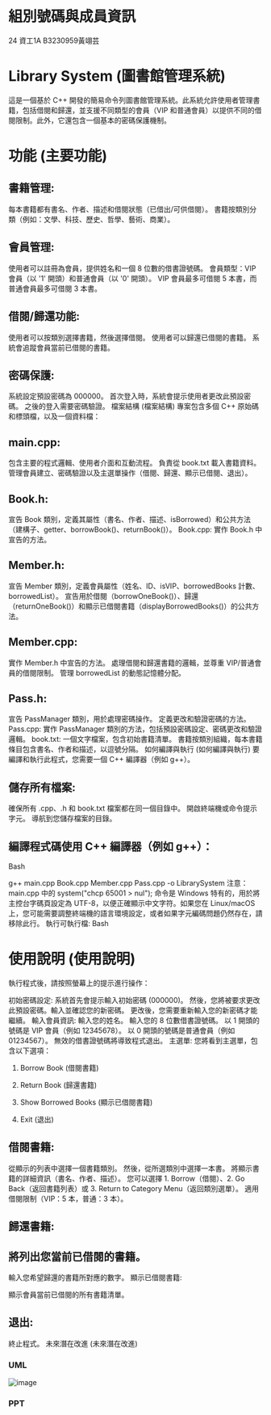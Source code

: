 

# 組別號碼與成員資訊
24
資工1A
B3230959黃翊芸
# Library System (圖書館管理系統)
這是一個基於 C++ 開發的簡易命令列圖書館管理系統。此系統允許使用者管理書籍，包括借閱和歸還，並支援不同類型的會員（VIP 和普通會員）以提供不同的借閱限制。此外，它還包含一個基本的密碼保護機制。

# 功能 (主要功能)
## 書籍管理:
每本書籍都有書名、作者、描述和借閱狀態（已借出/可供借閱）。
書籍按類別分類（例如：文學、科技、歷史、哲學、藝術、商業）。
## 會員管理:
使用者可以註冊為會員，提供姓名和一個 8 位數的借書證號碼。
會員類型：VIP 會員（以 '1' 開頭）和普通會員（以 '0' 開頭）。
VIP 會員最多可借閱 5 本書，而普通會員最多可借閱 3 本書。
## 借閱/歸還功能:
使用者可以按類別選擇書籍，然後選擇借閱。
使用者可以歸還已借閱的書籍。
系統會追蹤會員當前已借閱的書籍。
## 密碼保護:
系統設定預設密碼為 000000。
首次登入時，系統會提示使用者更改此預設密碼。
之後的登入需要密碼驗證。
檔案結構 (檔案結構)
專案包含多個 C++ 原始碼和標頭檔，以及一個資料檔：

## main.cpp:
包含主要的程式邏輯、使用者介面和互動流程。
負責從 book.txt 載入書籍資料。
管理會員建立、密碼驗證以及主選單操作（借閱、歸還、顯示已借閱、退出）。
## Book.h:
宣告 Book 類別，定義其屬性（書名、作者、描述、isBorrowed）和公共方法（建構子、getter、borrowBook()、returnBook()）。
Book.cpp:
實作 Book.h 中宣告的方法。
## Member.h:
宣告 Member 類別，定義會員屬性（姓名、ID、isVIP、borrowedBooks 計數、borrowedList）。
宣告用於借閱（borrowOneBook()）、歸還（returnOneBook()）和顯示已借閱書籍（displayBorrowedBooks()）的公共方法。
## Member.cpp:
實作 Member.h 中宣告的方法。
處理借閱和歸還書籍的邏輯，並尊重 VIP/普通會員的借閱限制。
管理 borrowedList 的動態記憶體分配。
## Pass.h:
宣告 PassManager 類別，用於處理密碼操作。
定義更改和驗證密碼的方法。
Pass.cpp:
實作 PassManager 類別的方法，包括預設密碼設定、密碼更改和驗證邏輯。
book.txt:
一個文字檔案，包含初始書籍清單。
書籍按類別組織，每本書籍條目包含書名、作者和描述，以逗號分隔。
如何編譯與執行 (如何編譯與執行)
要編譯和執行此程式，您需要一個 C++ 編譯器（例如 g++）。

## 儲存所有檔案: 
確保所有 .cpp、.h 和 book.txt 檔案都在同一個目錄中。
開啟終端機或命令提示字元。
導航到您儲存檔案的目錄。
## 編譯程式碼使用 C++ 編譯器（例如 g++）：
Bash

g++ main.cpp Book.cpp Member.cpp Pass.cpp -o LibrarySystem
注意：main.cpp 中的 system("chcp 65001 > nul"); 命令是 Windows 特有的，用於將主控台字碼頁設定為 UTF-8，以便正確顯示中文字符。如果您在 Linux/macOS 上，您可能需要調整終端機的語言環境設定，或者如果字元編碼問題仍然存在，請移除此行。
執行可執行檔:
Bash


# 使用說明 (使用說明)
執行程式後，請按照螢幕上的提示進行操作：

初始密碼設定:
系統首先會提示輸入初始密碼 (000000)。
然後，您將被要求更改此預設密碼。輸入並確認您的新密碼。
更改後，您需要重新輸入您的新密碼才能繼續。
輸入會員資訊:
輸入您的姓名。
輸入您的 8 位數借書證號碼。
以 1 開頭的號碼是 VIP 會員（例如 12345678）。
以 0 開頭的號碼是普通會員（例如 01234567）。
無效的借書證號碼將導致程式退出。
主選單: 您將看到主選單，包含以下選項：
1. Borrow Book (借閱書籍)

2. Return Book (歸還書籍)

3. Show Borrowed Books (顯示已借閱書籍)

4. Exit (退出)

## 借閱書籍:

從顯示的列表中選擇一個書籍類別。
然後，從所選類別中選擇一本書。
將顯示書籍的詳細資訊（書名、作者、描述）。
您可以選擇 1. Borrow（借閱）、2. Go Back（返回書籍列表）或 3. Return to Category Menu（返回類別選單）。
適用借閱限制（VIP：5 本，普通：3 本）。
## 歸還書籍:

## 將列出您當前已借閱的書籍。
輸入您希望歸還的書籍所對應的數字。
顯示已借閱書籍:

顯示會員當前已借閱的所有書籍清單。
## 退出:

終止程式。
未來潛在改進 (未來潛在改進)


### UML
![image](https://github.com/user-attachments/assets/d30c7f93-b511-4a13-8192-e43803736a21)

### PPT
